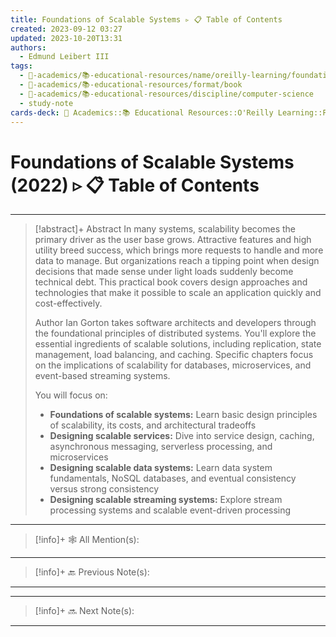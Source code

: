 ```yaml
---
title: Foundations of Scalable Systems ▹ 📋 Table of Contents
created: 2023-09-12 03:27
updated: 2023-10-20T13:31
authors:
  - Edmund Leibert III
tags:
  - 🔴-academics/📚-educational-resources/name/oreilly-learning/foundations-of-scalable-systems/foundations-of-scalable-systems-▹-📋-table-of-contents
  - 🔴-academics/📚-educational-resources/format/book
  - 🔴-academics/📚-educational-resources/discipline/computer-science
  - study-note
cards-deck: 🔴 Academics::📚 Educational Resources::O'Reilly Learning::Foundations of Scalable Systems::Foundations of Scalable Systems (2022) ▹ 📋 Table of Contents
---
```


# Foundations of Scalable Systems (2022)  ▹ 📋 Table of Contents

---

> [!abstract]+ Abstract
> In many systems, scalability becomes the primary driver as the user base grows. Attractive features and high utility breed success, which brings more requests to handle and more data to manage. But organizations reach a tipping point when design decisions that made sense under light loads suddenly become technical debt. This practical book covers design approaches and technologies that make it possible to scale an application quickly and cost-effectively.
> 
> Author Ian Gorton takes software architects and developers through the foundational principles of distributed systems. You'll explore the essential ingredients of scalable solutions, including replication, state management, load balancing, and caching. Specific chapters focus on the implications of scalability for databases, microservices, and event-based streaming systems.
> 
> You will focus on:
> - **Foundations of scalable systems:** Learn basic design principles of scalability, its costs, and architectural tradeoffs
> - **Designing scalable services:** Dive into service design, caching, asynchronous messaging, serverless processing, and microservices
> - **Designing scalable data systems:** Learn data system fundamentals, NoSQL databases, and eventual consistency versus strong consistency
> - **Designing scalable streaming systems:** Explore stream processing systems and scalable event-driven processing

---

> [!info]+ 🕸️ All Mention(s): 
> 

---

> [!info]+ 🔙 Previous Note(s):
> 

---



---

> [!info]+ 🔜 Next Note(s):
> 

---